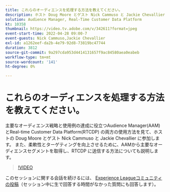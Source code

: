 ```yaml
---
title: これらのオーディエンスを処理する方法を教えてください。
description: ホスト Doug Moore とゲスト Nick Cammuso と Jackie Chevallier に参加し、Audience Manager(AAM) とReal-time Customer Data Platformの両方の使用方法を見ながら… （説明は 60 ～ 160 文字にする必要があります）
solution: Audience Manager, Real-Time Customer Data Platform
kt: 10358
thumbnail: https://video.tv.adobe.com/v/342611?format=jpeg
event-start-time: 2022-04-28 09:00-7
event-guests: Nick Cammuso,Jackie Chevallier
exl-id: a1262eef-da2b-4e79-92d8-73819bc47744
duration: 3812
source-git-commit: 9a297cda953d4414131657f9ac84580aea0eabeb
workflow-type: tm+mt
source-wordcount: '141'
ht-degree: 0%

---
```


# これらのオーディエンスを処理する方法を教えてください。

主要なオーディエンス戦略と使用例の達成に役立つAudience Manager(AAM) とReal-time Customer Data Platform(RTCDP) の両方の使用方法を見て、ホストの Doug Moore とゲスト Nick Cammuso と Jackie Chevallier に参加します。 また、柔軟性とターゲティングを向上させるために、AAMから主要なオーディエンスセグメントを取得し、RTCDP に送信する方法についても説明します。

>[!VIDEO](https://video.tv.adobe.com/v/342611/?quality=12&learn=on)

このセッションに関する会話を続けるには、 [Experience Leagueコミュニティの投稿](https://experienceleaguecommunities.adobe.com/t5/adobe-audience-manager/experience-league-live-post-session-discussion-how-do-i-handle/m-p/450340#M419)（セッション中に生で回答する時間がなかった質問にも回答します）。
